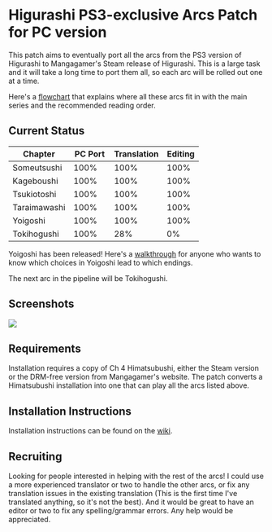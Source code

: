 # Higurashi PS3-exclusive Arcs Patch for PC version

This patch aims to eventually port all the arcs from the PS3 version of Higurashi to Mangagamer's Steam release of Higurashi.  This is a large task and it will take a long time to port them all, so each arc will be rolled out one at a time.

Here's a [flowchart](https://ibb.co/dTRmmb) that explains where all these arcs fit in with the main series and the recommended reading order.


## Current Status

| Chapter      | PC Port  | Translation | Editing |
| ------------ | -------- | ----------- | ------- |
| Someutsushi  | 100%     | 100%        | 100%    | 
| Kageboushi   | 100%     | 100%        | 100%    | 
| Tsukiotoshi  | 100%     | 100%        | 100%    | 
| Taraimawashi | 100%     | 100%        | 100%    | 
| Yoigoshi     | 100%     | 100%        | 100%    | 
| Tokihogushi  | 100%     |  28%        |   0%    | 

Yoigoshi has been released!  Here's a [walkthrough](https://ibb.co/1Z463wp) for anyone who wants to know which choices in Yoigoshi lead to which endings.

The next arc in the pipeline will be Tokihogushi.


## Screenshots

![](https://i.imgur.com/A5Iym0R.png)


## Requirements
Installation requires a copy of Ch 4 Himatsubushi, either the Steam version or the DRM-free version from Mangagamer's website.  The patch converts a Himatsubushi installation into one that can play all the arcs listed above.

## Installation Instructions
Installation instructions can be found on the [wiki](http://07th-mod.com/wiki/Higurashi/Higurashi-Part-1---Voice-and-Graphics-Patch/).


## Recruiting

Looking for people interested in helping with the rest of the arcs!  I could use a more experienced translator or two to handle the other arcs, or fix any translation issues in the existing translation (This is the first time I've translated anything, so it's not the best). And it would be great to have an editor or two to fix any spelling/grammar errors.  Any help would be appreciated.
